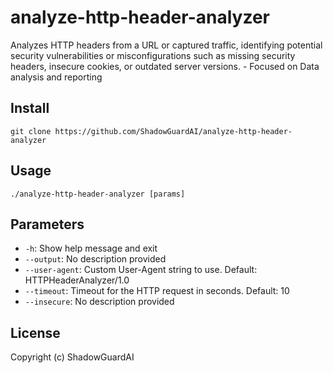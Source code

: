 # analyze-http-header-analyzer
Analyzes HTTP headers from a URL or captured traffic, identifying potential security vulnerabilities or misconfigurations such as missing security headers, insecure cookies, or outdated server versions. - Focused on Data analysis and reporting

## Install
`git clone https://github.com/ShadowGuardAI/analyze-http-header-analyzer`

## Usage
`./analyze-http-header-analyzer [params]`

## Parameters
- `-h`: Show help message and exit
- `--output`: No description provided
- `--user-agent`: Custom User-Agent string to use. Default: HTTPHeaderAnalyzer/1.0
- `--timeout`: Timeout for the HTTP request in seconds. Default: 10
- `--insecure`: No description provided

## License
Copyright (c) ShadowGuardAI
